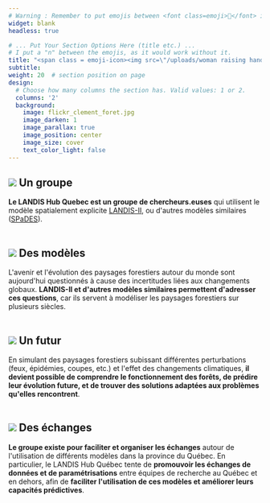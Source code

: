 ```yaml
---
# Warning : Remember to put emojis between <font class=emoji>👋</font> in order to make emojis compatible with old browsers.
widget: blank
headless: true

# ... Put Your Section Options Here (title etc.) ...
# I put a "n" between the emojis, as it would work without it.
title: "<span class = emoji-icon><img src=\"/uploads/woman raising hand.svg\" /><img src=\"/uploads/man raising hand.svg\" /></span><br> A propos de nous"
subtitle:
weight: 20  # section position on page
design:
  # Choose how many columns the section has. Valid values: 1 or 2.
  columns: '2'
  background:
    image: flickr_clement_foret.jpg
    image_darken: 1
    image_parallax: true
    image_position: center
    image_size: cover
    text_color_light: false
---
```


## **<span class = emoji-icon><img src="/uploads/handshake.svg" /></span> Un groupe**

**Le LANDIS Hub Quebec est un groupe de chercheurs.euses** qui utilisent le modèle spatialement explicite [LANDIS-II](https://www.landis-ii.org/), ou d'autres modèles similaires ([SPaDES](https://spades.predictiveecology.org/)).<br><br>

## **<span class = emoji-icon><img src="/uploads/computer disk.svg" /></span> Des modèles**

L'avenir et l'évolution des paysages forestiers autour du monde sont aujourd'hui questionnés à cause des incertitudes liées aux changements globaux. **LANDIS-II et d'autres modèles similaires permettent d'adresser ces questions**, car ils servent à modéliser les paysages forestiers sur plusieurs siècles.<br><br>

## **<span class = emoji-icon><img src="/uploads/world map.svg" /></span> Un futur**

En simulant des paysages forestiers subissant différentes perturbations (feux, épidémies, coupes, etc.) et l'effet des changements climatiques, **il devient possible de comprendre le fonctionnement des forêts, de prédire leur évolution future, et de trouver des solutions adaptées aux problèmes qu'elles rencontrent**.<br><br>

## **<span class = emoji-icon><img src="/uploads/people dialogue.svg" /></span> Des échanges**

**Le groupe existe pour faciliter et organiser les échanges** autour de l'utilisation de différents modèles dans la province du Québec. En particulier, le LANDIS Hub Québec tente de **promouvoir les échanges de données et de paramétrisations** entre équipes de recherche au Québec et en dehors, afin de **faciliter l'utilisation de ces modèles et améliorer leurs capacités prédictives**.<br><br>